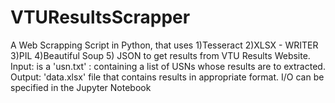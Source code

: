 # VTUResultsScrapper
A Web Scrapping Script in Python, that uses  1)Tesseract 2)XLSX - WRITER 3)PIL 4)Beautiful Soup 5) JSON to get results from VTU Results Website. Input: is a 'usn.txt' : containing a list of USNs whose results are to extracted. Output: 'data.xlsx' file that contains results in appropriate format.
I/O can be specified in the Jupyter Notebook
